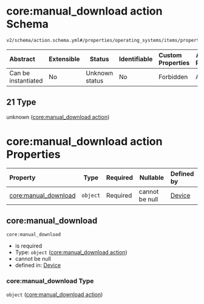 # core:manual_download action Schema

```txt
v2/schema/action.schema.yml#/properties/operating_systems/items/properties/steps/items/properties/actions/items/oneOf/21
```




| Abstract            | Extensible | Status         | Identifiable | Custom Properties | Additional Properties | Access Restrictions | Defined In                                                           |
| :------------------ | ---------- | -------------- | ------------ | :---------------- | --------------------- | ------------------- | -------------------------------------------------------------------- |
| Can be instantiated | No         | Unknown status | No           | Forbidden         | Allowed               | none                | [device.schema.json\*](../device.schema.json "open original schema") |

## 21 Type

unknown ([core:manual_download action](device-properties-operating-systems-operating-system-properties-steps-step-properties-group-step-action-oneof-coremanual_download-action.md))

# core:manual_download action Properties

| Property                                     | Type     | Required | Nullable       | Defined by                                                                                                                                                                                                                                                                                                                                             |
| :------------------------------------------- | -------- | -------- | -------------- | :----------------------------------------------------------------------------------------------------------------------------------------------------------------------------------------------------------------------------------------------------------------------------------------------------------------------------------------------------- |
| [core:manual_download](#coremanual_download) | `object` | Required | cannot be null | [Device](device-properties-operating-systems-operating-system-properties-steps-step-properties-group-step-action-oneof-coremanual_download-action-properties-coremanual_download-action.md "v2/schema/action.schema.yml#/properties/operating_systems/items/properties/steps/items/properties/actions/items/oneOf/21/properties/core:manual_download") |

## core:manual_download




`core:manual_download`

-   is required
-   Type: `object` ([core:manual_download action](device-properties-operating-systems-operating-system-properties-steps-step-properties-group-step-action-oneof-coremanual_download-action-properties-coremanual_download-action.md))
-   cannot be null
-   defined in: [Device](device-properties-operating-systems-operating-system-properties-steps-step-properties-group-step-action-oneof-coremanual_download-action-properties-coremanual_download-action.md "v2/schema/action.schema.yml#/properties/operating_systems/items/properties/steps/items/properties/actions/items/oneOf/21/properties/core:manual_download")

### core:manual_download Type

`object` ([core:manual_download action](device-properties-operating-systems-operating-system-properties-steps-step-properties-group-step-action-oneof-coremanual_download-action-properties-coremanual_download-action.md))
